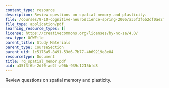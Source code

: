 ```yaml
---
content_type: resource
description: Review questions on spatial memory and plasticity.
file: /courses/9-10-cognitive-neuroscience-spring-2006/a35f3f6b2df0ae2fa96b939c1215bfd8_rq_spatial_memor.pdf
file_type: application/pdf
learning_resource_types: []
license: https://creativecommons.org/licenses/by-nc-sa/4.0/
ocw_type: OCWFile
parent_title: Study Materials
parent_type: CourseSection
parent_uid: 1c5176a5-8491-53d6-7b77-4b69219e8e84
resourcetype: Document
title: rq_spatial_memor.pdf
uid: a35f3f6b-2df0-ae2f-a96b-939c1215bfd8
---
```

Review questions on spatial memory and plasticity.